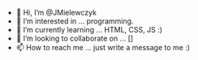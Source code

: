 - 👋 Hi, I’m @JMielewczyk
- 👀 I’m interested in ... programming.
- 🌱 I’m currently learning ... HTML, CSS, JS :)
- 💞️ I’m looking to collaborate on ... []
- 📫 How to reach me ... just write a message to me :)

<!---
JMielewczyk/JMielewczyk is a ✨ special ✨ repository because its `README.md` (this file) appears on your GitHub profile.
You can click the Preview link to take a look at your changes.
--->
